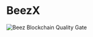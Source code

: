 # BeezX

![Beez Blockchain Quality Gate]([https://github.com/onezerobinary/BeezX/blob/main/.github/workflows/beez_quality_gate.yml/badge.svg](https://github.com/onezerobinary/BeezX/actions/workflows/beez_quality_gate.yml/badge.svg))
